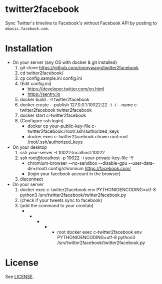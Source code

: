 # twitter2facebook

Sync Twitter's timeline to Facebook's without Facebook API by posting to `mbasic.facebook.com`.

# Installation

* On your server (any OS with docker & git installed)
    1. git clone https://github.com/ronnywang/twitter2facebook
    2. cd twitter2facebook/
    3. cp config.sample.ini config.ini
    4. (Edit config.ini)
       * https://developer.twitter.com/en.html
       * https://sentry.io
    5. docker build . -t twitter2facebook
    6. docker create --publish 127.0.0.1:10022:22 -t -i --name c-twitter2facebook twitter2facebook
    7. docker start c-twitter2facebook
    8. (Configure ssh login)
       * docker cp your-public-key-file c-twitter2facebook:/root/.ssh/authorized_keys
       * docker exec c-twitter2facebook chown root:root /root/.ssh/authorized_keys
* On your desktop
    1. ssh your-server -L10022:localhost:10022
    2. ssh root@localhost -p 10022 -i your-private-key-file -Y
       * chromium-browser --no-sandbox --disable-gpu --user-data-dir=/root/.config/chromium https://facebook.com/
       * (login your facebook account in the browser)
    3. disconnect 
* On your server
    1. docker exec c-twitter2facebook env PYTHONIOENCODING=utf-8 python3 /srv/twitter2facebook/twitter2facebook.py
    2. (check if your tweets sync to facebook)
    3. (add the command to your crontab)
       * * * * * root docker exec c-twitter2facebook env PYTHONIOENCODING=utf-8 python3 /srv/twitter2facebook/twitter2facebook.py

# License

See [LICENSE](LICENSE).
